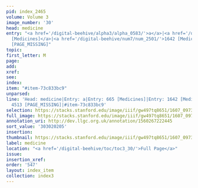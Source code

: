 ```yaml
---
pid: index_2465
volume: Volume 3
image_number: '30'
head: medicine
entry: "<a href='/digital-beehive/alpha3/alpha_0583/'>a</a>|<a href='/digital-beehive/num3/num_0923/'>665
  [Medicines]</a>|<a href='/digital-beehive/num7/num_2501/'>1642 [Medicines]</a>|4513
  [PAGE_MISSING]"
topic:
first_letter: M
page:
add:
xref:
see:
index:
item: "#item-73c833bc9"
unparsed:
line: 'Head: medicine|Entry: a|Entry: 665 [Medicines]|Entry: 1642 [Medicines]|Entry:
  4513 [PAGE_MISSING]|#item-73c833bc9'
selection: https://stacks.stanford.edu/image/iiif/gw497tq8651/1607_0973/1131,205,705,126/full/0/default.jpg
full_image: https://stacks.stanford.edu/image/iiif/gw497tq8651/1607_0973/full/full/0/default.jpg
annotation_uri: http://dev.llgc.org.uk/annotation/1560267222445
sort_value: '303020205'
insertion:
thumbnail: https://stacks.stanford.edu/image/iiif/gw497tq8651/1607_0973/1131,205,705,126/150,/0/default.jpg
label: medicine
location: "<a href='/digital-beehive/toc/toc3_30/'>Full Page</a>"
issue:
insertion_xref:
order: '547'
layout: index_item
collection: index3
---
```

